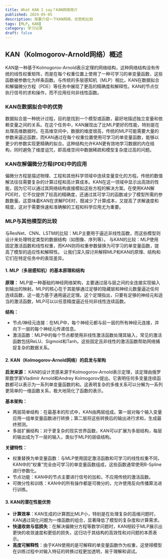```yaml
---
title: What KAN I say？KAN网络简介
published: 2024-05-05
description: 简要介绍一下KAN网络，优势和比较
tags: [MLP, KAN]
category: 学习记录
draft: false
---
```

## KAN（Kolmogorov-Arnold网络）概述
KAN是一种基于Kolmogorov-Arnold表示定理的网络结构，这种网络结构没有传统的线性权重矩阵，而是在每个权重位置上使用了一种可学习的单变量函数，这些函数被参数化为样条函数。与传统的多层感知机（MLP）相比，KAN在数据拟合和解偏微分方程（PDE）等任务中展现了更高的精确度和解释性。KAN的节点仅执行信号的求和操作，而不应用任何非线性函数。

### KAN在数据拟合中的优势
数据拟合是一种统计过程，目的是找到一个模型或函数，最好地描述独立变量和依赖变量之间的关系。在这个任务中，KAN展现出了比MLP更好的性能，特别是在处理高维数据时。在高维空间中，数据的维度很高，传统的MLP可能需要大量的参数来逼近函数，而KAN通过在每个权重位置使用可学习的单变量函数，能够以更少的参数实现更精确的拟合。这种结构允许KAN更有效地学习数据的内在结构，同时避免了维度诅咒，即高维空间中数据稀疏和模型复杂度过高的问题。

### KAN在解偏微分方程(PDE)中的应用
偏微分方程是描述物理、工程和其他科学领域中连续变量变化的方程。传统的数值解法往往需要复杂的计算过程和高计算成本。KAN在这一领域中显示出高效的性能，因为它可以通过其网络结构直接模拟这些方程的解决方案。在使用KAN解PDE时，它不仅提供了较高的精确度，还通过其可学习的函数减少了模型所需的参数数量。这意味着KAN在求解PDE时，既减少了计算成本，又提高了求解速度和精度，这对于需要快速和准确解的工程和科学应用尤为重要。

### MLP与其他模型的比较
与ResNet、CNN、LSTM的比较：MLP主要用于逼近非线性函数，而这些模型则设计来处理特定类型的数据结构（如图像、序列等）。
与KAN的比较：MLP使用固定激活函数和线性权重，而KAN则将权重参数替换为可学习的单变量函数，提高了模型的适应性和解释性。
让我们深入探讨并解释MLP和KAN的原理、结构和它们在特定任务中的表现差异。

#### 1. MLP（多层感知机）的基本原理和结构
**原理：**
MLP是一种基础的神经网络架构，主要通过层与层之间的全连接实现输入到输出的映射。MLP的核心在于其能够通过足够的隐藏层和神经元数量逼近任何连续函数，这一能力基于通用逼近定理。这个定理指出，只要有足够的神经元和适当的激活函数，MLP可以以任意精度逼近任何非线性连续函数。

**结构：**
- 节点/神经元连接：在MLP中，每个神经元都与前一层的所有神经元连接，并向下一层的每个神经元传递信息。
- 激活函数：MLP中的每个节点都使用非线性激活函数处理其输入，常见的激活函数包括ReLU、Sigmoid和Tanh。这些固定且非线性的激活函数帮助网络捕捉复杂的数据关系。

#### 2. KAN（Kolmogorov-Arnold网络）的启发与架构
**启发来源：**
KAN的设计灵感来源于Kolmogorov-Arnold表示定理，该定理由俄罗斯数学家Vladimir Arnold和Andrey Kolmogorov提出。它表明任何多变量连续函数都可以表示为一系列单变量函数的和。这表明复杂的多维关系可以分解为一系列更简单的一维函数关系，极大地简化了函数的表示。

**基本架构：**
- 两层简单结构：在最基本的形式中，KAN由两层组成。第一层对每个输入变量应用一组单变量函数进行转换；第二层将这些转换后的输出进行求和，生成最终预测。
- 多层扩展结构：对于更复杂的现实世界函数，KAN可以扩展为多层结构，每层的输出成为下一层的输入，类似于MLP的层级结构。

**关键特性：**
- 权重替换为单变量函数：与MLP使用固定激活函数和可学习的线性权重不同，KAN中的“权重”完全由可学习的单变量函数组成，这些函数通常使用B-Spline进行参数化。
- 节点功能：KAN中的节点主要进行信号的加和，不应用传统的激活函数。
- 可微分性和训练：KAN中的所有操作都是可微分的，允许使用反向传播算法进行训练。

#### 3. KAN的潜在性能优势
- **计算效率**：KAN生成的计算图比MLP小，特别是在处理复杂的高维问题时，KAN通过简化问题为一维函数的组合，显著降低了模型的复杂度和计算需求。
- **快速收敛与低损失**：在解决偏微分方程等数学问题时，KAN相较于MLP展示出更快的收敛速度和更低的损失，这归功于其结构的高效性和对问题的本质表示。
- **高度可解释性**：由于KAN使用的是可解释的单变量函数作为权重，这使得模型在训练过程中对输入特征的转换过程更加透明，易于理解和调试。
